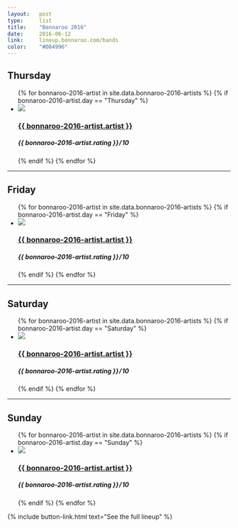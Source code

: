 ```yaml
---
layout:   post
type:     list
title:    "Bonnaroo 2016"
date:     2016-06-12
link:     lineup.bonnaroo.com/bands
color:    "#D84996"
---
```


## Thursday

<ul class="list article-list list-photo-circle">
  {% for bonnaroo-2016-artist in site.data.bonnaroo-2016-artists  %}
  {% if bonnaroo-2016-artist.day == "Thursday" %}
  <li class="list-item">
    <div class="list-row">
      <a href="{{ bonnaroo-2016-artist.link }}">
        <img src="/img/{{ page.title | slugify }}/{{ bonnaroo-2016-artist.artist | slugify }}.jpg" class="list-image">
      </a>
      <a href="{{ bonnaroo-2016-artist.link }}">
        <h3 class="list-title">{{ bonnaroo-2016-artist.artist }}</h3>
      </a>
      <h5 class="list-detail"><em>{{ bonnaroo-2016-artist.rating }}</em>&#8202;/&#8202;10</h5>
    </div>
  </li>
  {% endif %}
  {% endfor %}
</ul>

---

## Friday

<ul class="list article-list list-photo-circle">
  {% for bonnaroo-2016-artist in site.data.bonnaroo-2016-artists  %}
  {% if bonnaroo-2016-artist.day == "Friday" %}
  <li class="list-item">
    <div class="list-row">
      <a href="{{ bonnaroo-2016-artist.link }}">
        <img src="/img/{{ page.title | slugify }}/{{ bonnaroo-2016-artist.artist | slugify }}.jpg" class="list-image">
      </a>
      <a href="{{ bonnaroo-2016-artist.link }}">
        <h3 class="list-title">{{ bonnaroo-2016-artist.artist }}</h3>
      </a>
      <h5 class="list-detail"><em>{{ bonnaroo-2016-artist.rating }}</em>&#8202;/&#8202;10</h5>
    </div>
  </li>
  {% endif %}
  {% endfor %}
</ul>

---

## Saturday

<ul class="list article-list list-photo-circle">
  {% for bonnaroo-2016-artist in site.data.bonnaroo-2016-artists  %}
  {% if bonnaroo-2016-artist.day == "Saturday" %}
  <li class="list-item">
    <div class="list-row">
      <a href="{{ bonnaroo-2016-artist.link }}">
        <img src="/img/{{ page.title | slugify }}/{{ bonnaroo-2016-artist.artist | slugify }}.jpg" class="list-image">
      </a>
      <a href="{{ bonnaroo-2016-artist.link }}">
        <h3 class="list-title">{{ bonnaroo-2016-artist.artist }}</h3>
      </a>
      <h5 class="list-detail"><em>{{ bonnaroo-2016-artist.rating }}</em>&#8202;/&#8202;10</h5>
    </div>
  </li>
  {% endif %}
  {% endfor %}
</ul>

---

## Sunday

<ul class="list article-list list-photo-circle">
  {% for bonnaroo-2016-artist in site.data.bonnaroo-2016-artists  %}
  {% if bonnaroo-2016-artist.day == "Sunday" %}
  <li class="list-item">
    <div class="list-row">
      <a href="{{ bonnaroo-2016-artist.link }}">
        <img src="/img/{{ page.title | slugify }}/{{ bonnaroo-2016-artist.artist | slugify }}.jpg" class="list-image">
      </a>
      <a href="{{ bonnaroo-2016-artist.link }}">
        <h3 class="list-title">{{ bonnaroo-2016-artist.artist }}</h3>
      </a>
      <h5 class="list-detail"><em>{{ bonnaroo-2016-artist.rating }}</em>&#8202;/&#8202;10</h5>
    </div>
  </li>
  {% endif %}
  {% endfor %}
</ul>

{% include button-link.html text="See the full lineup" %}
